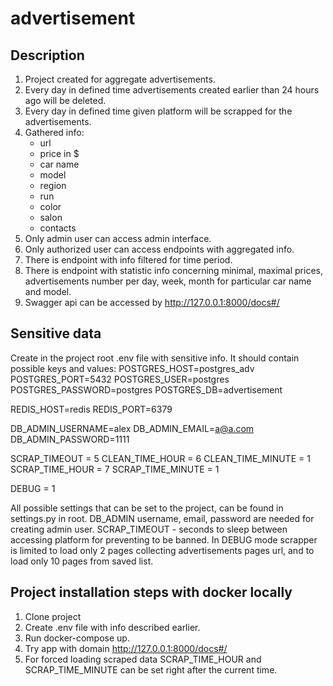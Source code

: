 # advertisement

## Description

1. Project created for aggregate advertisements.
2. Every day in defined time advertisements created earlier than 24 hours
   ago will be deleted.
3. Every day in defined time given platform will be scrapped for the advertisements.
4. Gathered info:
    - url
    - price in $
    - car name
    - model
    - region
    - run
    - color
    - salon
    - contacts
5. Only admin user can access admin interface.
6. Only authorized user can access endpoints with aggregated info.
7. There is endpoint with info filtered for time period.
8. There is endpoint with statistic info concerning minimal, maximal prices,
    advertisements number per day, week, month for particular car name and model.
9. Swagger api can be accessed by http://127.0.0.1:8000/docs#/

## Sensitive data

Create in the project root .env file with sensitive info. It should contain possible keys
and values:
POSTGRES_HOST=postgres_adv
POSTGRES_PORT=5432
POSTGRES_USER=postgres
POSTGRES_PASSWORD=postgres
POSTGRES_DB=advertisement

REDIS_HOST=redis
REDIS_PORT=6379

DB_ADMIN_USERNAME=alex
DB_ADMIN_EMAIL=a@a.com
DB_ADMIN_PASSWORD=1111

SCRAP_TIMEOUT = 5
CLEAN_TIME_HOUR = 6
CLEAN_TIME_MINUTE = 1
SCRAP_TIME_HOUR = 7
SCRAP_TIME_MINUTE = 1

DEBUG = 1

All possible settings that can be set to the project, can be found in settings.py in root.
DB_ADMIN username, email, password are needed for creating admin user.
SCRAP_TIMEOUT - seconds to sleep between accessing platform for preventing to be banned.
In DEBUG mode scrapper is limited to load only 2 pages collecting advertisements
pages url, and to load only 10 pages from saved list.

## Project installation steps with docker locally

1. Clone project
2. Create .env file with info described earlier.
3. Run docker-compose up.
4. Try app with domain http://127.0.0.1:8000/docs#/
5. For forced loading scraped data SCRAP_TIME_HOUR and SCRAP_TIME_MINUTE can
    be set right after the current time.
